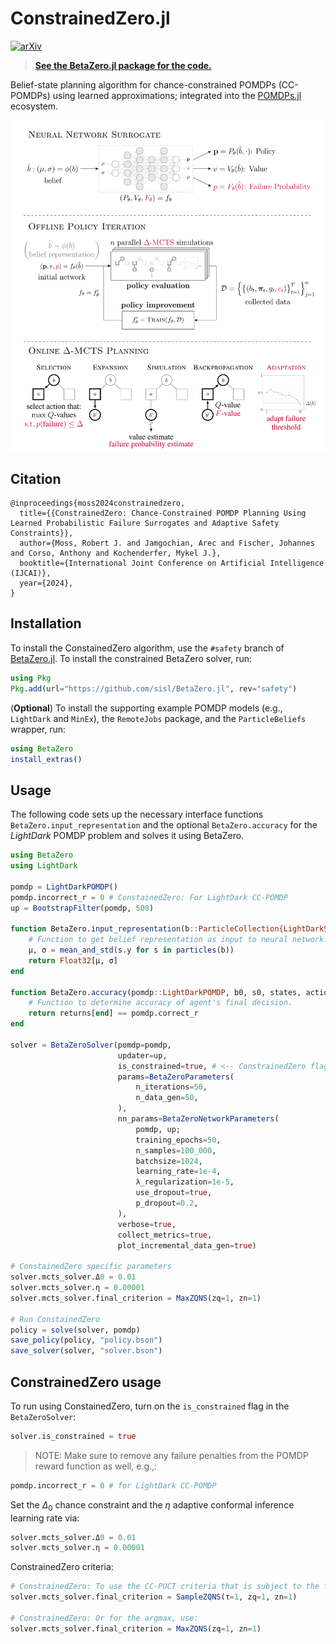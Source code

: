 # ConstrainedZero.jl

[![arXiv](https://img.shields.io/badge/arXiv-2405.00644-b31b1b.svg)](https://arxiv.org/abs/2405.00644)

> [**See the BetaZero.jl package for the code.**](https://github.com/sisl/BetaZero.jl/tree/safety)

Belief-state planning algorithm for chance-constrained POMDPs (CC-POMDPs) using learned approximations; integrated into the [POMDPs.jl](https://github.com/JuliaPOMDP/POMDPs.jl) ecosystem.

<!-- ![light mode](/media/constrainedzero.svg#gh-light-mode-only) -->
<!-- ![dark mode](/media/constrainedzero-dark.svg#gh-dark-mode-only) -->

<p align="center">
    <img src="./media/constrainedzero.svg">
</p>


## Citation
```
@inproceedings{moss2024constrainedzero,
  title={{ConstrainedZero: Chance-Constrained POMDP Planning Using Learned Probabilistic Failure Surrogates and Adaptive Safety Constraints}},
  author={Moss, Robert J. and Jamgochian, Arec and Fischer, Johannes and Corso, Anthony and Kochenderfer, Mykel J.},
  booktitle={International Joint Conference on Artificial Intelligence (IJCAI)},
  year={2024},
}
```

## Installation
To install the ConstainedZero algorithm, use the `#safety` branch of [BetaZero.jl](https://github.com/sisl/BetaZero.jl/tree/safety). To install the constrained BetaZero solver, run:

```julia
using Pkg
Pkg.add(url="https://github.com/sisl/BetaZero.jl", rev="safety")
```

(**Optional**) To install the supporting example POMDP models (e.g., `LightDark` and `MinEx`), the `RemoteJobs` package, and the `ParticleBeliefs` wrapper, run:
```julia
using BetaZero
install_extras()
```


## Usage

The following code sets up the necessary interface functions `BetaZero.input_representation` and the optional `BetaZero.accuracy` for the _LightDark_ POMDP problem and solves it using BetaZero.

```julia
using BetaZero
using LightDark

pomdp = LightDarkPOMDP()
pomdp.incorrect_r = 0 # ConstainedZero: For LightDark CC-POMDP
up = BootstrapFilter(pomdp, 500)

function BetaZero.input_representation(b::ParticleCollection{LightDarkState})
    # Function to get belief representation as input to neural network.
    μ, σ = mean_and_std(s.y for s in particles(b))
    return Float32[μ, σ]
end

function BetaZero.accuracy(pomdp::LightDarkPOMDP, b0, s0, states, actions, returns)
    # Function to determine accuracy of agent's final decision.
    return returns[end] == pomdp.correct_r
end

solver = BetaZeroSolver(pomdp=pomdp,
                        updater=up,
                        is_constrained=true, # <-- ConstrainedZero flag.
                        params=BetaZeroParameters(
                            n_iterations=50,
                            n_data_gen=50,
                        ),
                        nn_params=BetaZeroNetworkParameters(
                            pomdp, up;
                            training_epochs=50,
                            n_samples=100_000,
                            batchsize=1024,
                            learning_rate=1e-4,
                            λ_regularization=1e-5,
                            use_dropout=true,
                            p_dropout=0.2,
                        ),
                        verbose=true,
                        collect_metrics=true,
                        plot_incremental_data_gen=true)

# ConstainedZero specific parameters
solver.mcts_solver.Δ0 = 0.01
solver.mcts_solver.η = 0.00001
solver.mcts_solver.final_criterion = MaxZQNS(zq=1, zn=1)

# Run ConstainedZero
policy = solve(solver, pomdp)
save_policy(policy, "policy.bson")
save_solver(solver, "solver.bson")
```

## ConstrainedZero usage
To run using ConstainedZero, turn on the `is_constrained` flag in the `BetaZeroSolver`:
```julia
solver.is_constrained = true
```
> NOTE: Make sure to remove any failure penalties from the POMDP reward function as well, e.g.,:
```julia
pomdp.incorrect_r = 0 # for LightDark CC-POMDP
```

Set the $\Delta_0$ chance constraint and the $\eta$ adaptive conformal inference learning rate via:
```julia
solver.mcts_solver.Δ0 = 0.01
solver.mcts_solver.η = 0.00001
```

ConstrainedZero criteria:
```julia
# ConstrainedZero: To use the CC-PUCT criteria that is subject to the failure probability threshold, use:
solver.mcts_solver.final_criterion = SampleZQNS(τ=1, zq=1, zn=1)

# ConstrainedZero: Or for the argmax, use:
solver.mcts_solver.final_criterion = MaxZQNS(zq=1, zn=1)
```
